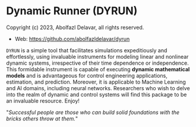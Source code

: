 # Dynamic Runner (DYRUN)
Copyright (c) 2023, Abolfazl Delavar, all rights reserved.
 - Web: https://github.com/abolfazldelavar/dyrun

`DYRUN` is a simple tool that facilitates simulations expeditiously and effortlessly, using invaluable instruments for modeling linear and nonlinear dynamic systems, irrespective of their time dependence or independence. This formidable instrument is capable of executing **dynamic mathematical models** and is advantageous for control engineering applications, estimation, and prediction. Moreover, it is applicable to Machine Learning and AI domains, including neural networks. Researchers who wish to delve into the realm of dynamic and control systems will find this package to be an invaluable resource. Enjoy!

"*Successful people are those who can build solid foundations with the bricks others throw at them.*"
